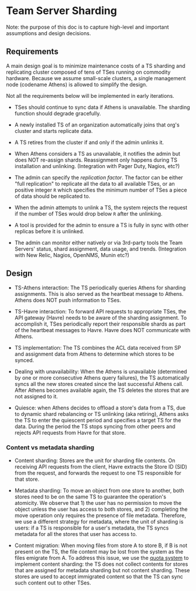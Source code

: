 Team Server Sharding
===

Note: the purpose of this doc is to capture high-level and important assumptions and design decisions.

## Requirements

A main design goal is to minimize maintenance costs of a TS sharding and replicating cluster composed of tens of TSes running on commodity hardware. Because we assume small-scale clusters, a single management node (codename Athens) is allowed to simplify the design.

Not all the requirements below will be implemented in early iterations.

- TSes should continue to sync data if Athens is unavailable. The sharding function should degrade gracefully.

- A newly installed TS of an organization automatically joins that org's cluster and starts replicate data.

- A TS retires from the cluster if and only if the admin unlinks it.

- When Athens considers a TS as unavailable, it notifies the admin but does NOT re-assign shards. Reassignment only happens during TS installation and unlinking. (Integration with Pager Duty, Nagios, etc?)

- The admin can specify the *replication factor*. The factor can be either "full replication" to replicate all the data to all available TSes, or an positive integer `R` which specifies the minimum number of TSes a piece of data should be replicated to.

- When the admin attempts to unlink a TS, the system rejects the request if the number of TSes would drop below `R` after the unlinking.

- A tool is provided for the admin to ensure a TS is fully in sync with other replicas before it is unlinked.

- The admin can monitor either natively or via 3rd-party tools the Team Servers' status, shard assignment, data usage, and trends. (Integration with New Relic, Nagios, OpenNMS, Munin etc?)

## Design

- TS-Athens interaction: The TS periodically queries Athens for sharding assignments. This is also served as the heartbeat message to Athens. Athens does NOT push information to TSes.

- TS-Havre interaction: To forward API requests to appropriate TSes, the API gateway (Havre) needs to be aware of the sharding assignment. To accomplish it, TSes periodically report their responsible shards as part of the heartbeat messages to Havre. Havre does NOT communicate with Athens.

- TS implementation: The TS combines the ACL data received from SP and assignment data from Athens to determine which stores to be synced.

- Dealing with unavailability: When the Athens is unavailable (determined by one or more consecutive Athens query failures), the TS automatically syncs all the new stores created since the last successful Athens call. After Athens becomes available again, the TS deletes the stores that are not assigned to it.

- Quiesce: when Athens decides to offload a store's data from a TS, due to dynamic shard rebalancing or TS unlinking (aka retiring), Athens asks the TS to enter the quiescent period and specifies a target TS for the data. During the period the TS stops syncing from other peers and rejects API requests from Havre for that store.


### Content vs metadata sharding

- Content sharding: Stores are the unit for sharding file contents. On receiving API requests from the client, Havre extracts the Store ID (SID) from the request, and forwards the request to one TS responsible for that store.

- Metadata sharding: To move an object from one store to another, both stores need to be on the same TS to guarantee the operation's atomicity. We observe that 1) the user has no permission to move the object unless the user has access to both stores, and 2) completing the move operation only requires the presence of file metadata. Therefore, we use a different strategy for metadata, where the unit of sharding is users: if a TS is responsible for a user's metadata, the TS syncs metadata for all the stores that user has access to.

- Content migration: When moving files from store A to store B, if B is not present on the TS, the file content may be lost from the system as the files emigrate from A. To address this issue, we use the [quota system](team_server_quotas.html) to implement content sharding: the TS does not collect contents for stores that are assigned for metadata sharding but not content sharding. These stores are used to accept immigrated content so that the TS can sync such content out to other TSes.